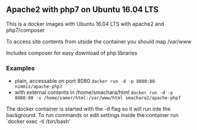 ## Apache2 with php7 on Ubuntu 16.04 LTS

This is a docker images with  Ubuntu 16.04 LTS with apache2 and php7/composer

To access site contents from utside the container you should map /var/www

Includes composer for easy download of php libraries

### Examples

- plain, accessable on port 8080 `docker run -d -p 8080:80 nimmis/apache-php7`
- with external contents in /home/smachara/html `docker run -d -p 8080:80 -v /home/samer/html:/var/www/html smachara2/apache-php7`

The docker container is started with the -d flag so it will run inte the background. To run commands or edit settings inside
the container run `docker exec -ti <container id> /bin/bash'
 
